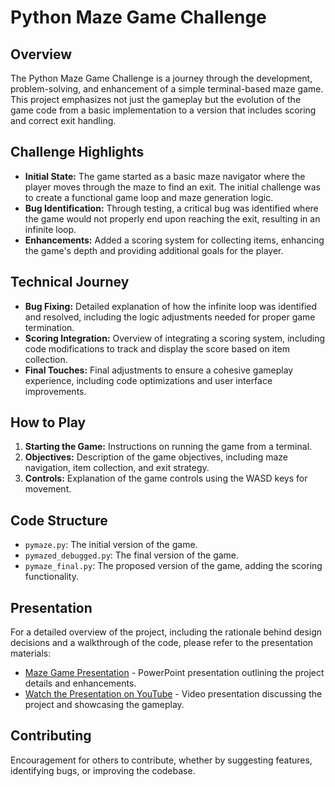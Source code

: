 # Python Maze Game Challenge

## Overview

The Python Maze Game Challenge is a journey through the development, problem-solving, and enhancement of a simple terminal-based maze game. This project emphasizes not just the gameplay but the evolution of the game code from a basic implementation to a version that includes scoring and correct exit handling.

## Challenge Highlights

- **Initial State:** The game started as a basic maze navigator where the player moves through the maze to find an exit. The initial challenge was to create a functional game loop and maze generation logic.
- **Bug Identification:** Through testing, a critical bug was identified where the game would not properly end upon reaching the exit, resulting in an infinite loop.
- **Enhancements:** Added a scoring system for collecting items, enhancing the game's depth and providing additional goals for the player.

## Technical Journey

- **Bug Fixing:** Detailed explanation of how the infinite loop was identified and resolved, including the logic adjustments needed for proper game termination.
- **Scoring Integration:** Overview of integrating a scoring system, including code modifications to track and display the score based on item collection.
- **Final Touches:** Final adjustments to ensure a cohesive gameplay experience, including code optimizations and user interface improvements.

## How to Play

1. **Starting the Game:** Instructions on running the game from a terminal.
2. **Objectives:** Description of the game objectives, including maze navigation, item collection, and exit strategy.
3. **Controls:** Explanation of the game controls using the WASD keys for movement.

## Code Structure

- `pymaze.py`: The initial version of the game.
- `pymazed_debugged.py`: The final version of the game.
- `pymaze_final.py`: The proposed version of the game, adding the scoring functionality.

## Presentation

For a detailed overview of the project, including the rationale behind design decisions and a walkthrough of the code, please refer to the presentation materials:

- [Maze Game Presentation](./pymaze_Challenge.pptx) - PowerPoint presentation outlining the project details and enhancements.
- [Watch the Presentation on YouTube](https://youtu.be/gZmSJtEBXEU) - Video presentation discussing the project and showcasing the gameplay.

## Contributing

Encouragement for others to contribute, whether by suggesting features, identifying bugs, or improving the codebase.
